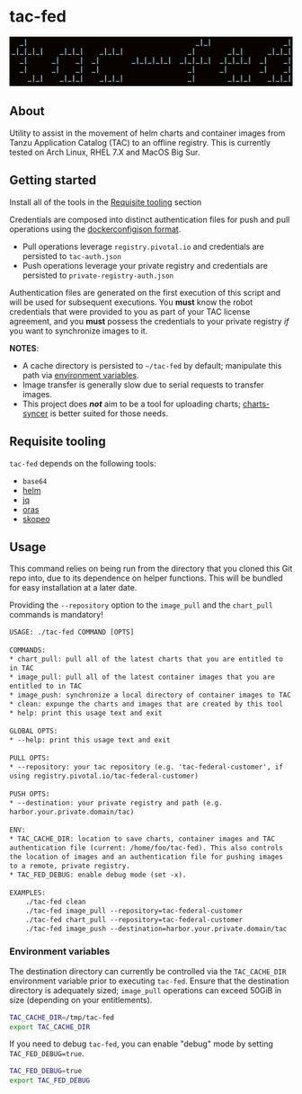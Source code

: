 # tac-fed

![](.images/splash.png)
## About
Utility to assist in the movement of helm charts and container images from Tanzu Application Catalog (TAC) to an offline registry. This is currently tested on Arch Linux, RHEL 7.X and MacOS Big Sur.
## Getting started
Install all of the tools in the [Requisite tooling](#requisite-tooling) section

Credentials are composed into distinct authentication files for push and pull operations using the [dockerconfigjson format](https://kubernetes.io/docs/tasks/configure-pod-container/pull-image-private-registry/#log-in-to-docker).
- Pull operations leverage `registry.pivotal.io` and credentials are persisted to `tac-auth.json`
- Push operations leverage your private registry and credentials are persisted to `private-registry-auth.json`

Authentication files are generated on the first execution of this script and will be used for subsequent executions. You **must** know the robot credentials that were provided to you as part of your TAC license agreement, and you **must** possess the credentials to your private registry _if_ you want to synchronize images to it.

**NOTES**:
* A cache directory is persisted to `~/tac-fed` by default; manipulate this path via [environment variables](#environment-variables).
* Image transfer is generally slow due to serial requests to transfer images.
* This project does **_not_** aim to be a tool for uploading charts; [charts-syncer](https://github.com/bitnami-labs/charts-syncer) is better suited for those needs.

## Requisite tooling
`tac-fed` depends on the following tools:
* `base64`
* [helm](https://helm.sh/)
* [jq](https://stedolan.github.io/jq/)
* [oras](https://github.com/oras-project/oras)
* [skopeo](https://github.com/containers/skopeo)

## Usage
This command relies on being run from the directory that you cloned this Git repo into, due to its dependence on helper functions. This will be bundled for easy installation at a later date.

Providing the `--repository` option to the `image_pull` and the `chart_pull` commands is mandatory!

```console
USAGE: ./tac-fed COMMAND [OPTS]

COMMANDS:
* chart_pull: pull all of the latest charts that you are entitled to in TAC
* image_pull: pull all of the latest container images that you are entitled to in TAC
* image_push: synchronize a local directory of container images to TAC
* clean: expunge the charts and images that are created by this tool
* help: print this usage text and exit

GLOBAL OPTS:
* --help: print this usage text and exit

PULL OPTS:
* --repository: your tac repository (e.g. 'tac-federal-customer', if using registry.pivotal.io/tac-federal-customer)

PUSH OPTS:
* --destination: your private registry and path (e.g. harbor.your.private.domain/tac)

ENV:
* TAC_CACHE_DIR: location to save charts, container images and TAC authentication file (current: /home/foo/tac-fed). This also controls the location of images and an authentication file for pushing images to a remote, private registry.
* TAC_FED_DEBUG: enable debug mode (set -x).

EXAMPLES:
    ./tac-fed clean
    ./tac-fed image_pull --repository=tac-federal-customer
    ./tac-fed chart_pull --repository=tac-federal-customer
    ./tac-fed image_push --destination=harbor.your.private.domain/tac
```

### Environment variables
The destination directory can currently be controlled via the `TAC_CACHE_DIR` environment variable prior to executing `tac-fed`. Ensure that the destination directory is adequately sized; `image_pull` operations can exceed 50GiB in size (depending on your entitlements).

```bash
TAC_CACHE_DIR=/tmp/tac-fed
export TAC_CACHE_DIR
```

If you need to debug `tac-fed`, you can enable "debug" mode by setting `TAC_FED_DEBUG=true`.
```bash
TAC_FED_DEBUG=true
export TAC_FED_DEBUG
```